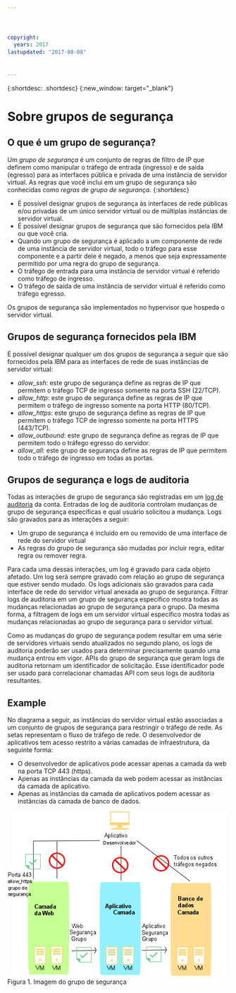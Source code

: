 ```yaml
---



copyright:
  years: 2017
lastupdated: "2017-08-08"


---
```


{:shortdesc: .shortdesc}
{:new_window: target="_blank"}

# Sobre grupos de segurança

## O que é um grupo de segurança?
Um *grupo de segurança* é um conjunto de regras de filtro de IP que definem como manipular o tráfego de
entrada (ingresso) e de saída (egresso) para as interfaces pública e privada de uma instância de servidor virtual. As
regras que você inclui em um grupo de segurança são conhecidas como *regras de grupo de segurança*.
{:shortdesc}

* É possível designar grupos de segurança às interfaces de rede públicas e/ou privadas de um único servidor virtual ou de múltiplas instâncias de servidor virtual.
* É possível designar grupos de segurança que são fornecidos pela IBM ou que você cria.
* Quando um grupo de segurança é aplicado a um componente de rede de uma instância de servidor virtual, todo o tráfego para esse componente e a partir dele é negado, a menos que seja expressamente permitido por uma regra do grupo de segurança.
* O tráfego de entrada para uma instância de servidor virtual é referido como tráfego de ingresso.
* O tráfego de saída de uma instância de servidor virtual é referido como tráfego egresso.

Os grupos de segurança são implementados no hypervisor que hospeda o servidor virtual.

## Grupos de segurança fornecidos pela IBM
É possível designar qualquer um dos grupos de segurança a seguir que são fornecidos pela IBM para as interfaces
de rede de suas instâncias de servidor virtual:

* *allow_ssh*: este grupo de segurança define as regras de IP que permitem o tráfego TCP de ingresso somente na porta SSH (22/TCP).
* *allow_http*: este grupo de segurança define as regras de IP que permitem o tráfego de ingresso somente na porta HTTP (80/TCP).
* *allow_https*: este grupo de segurança define as regras de IP que permitem o tráfego TCP de ingresso somente na porta HTTPS (443/TCP).
* *allow_outbound*: este grupo de segurança define as regras de IP que permitem todo o tráfego egresso do servidor.
* *allow_all*: este grupo de segurança define as regras de IP que permitem todo o tráfego de ingresso em todas as portas.

## Grupos de segurança e logs de auditoria
Todas as interações de grupo de segurança são registradas em um [log de auditoria](https://console.bluemix.net/docs/customer-portal/cpmonenv.html#cp_viewacctauditlog) da conta. Entradas de log de auditoria controlam mudanças de grupo de segurança específicas e qual usuário solicitou a mudança. Logs são gravados para as interações a seguir:
* Um grupo de segurança é incluído em ou removido de uma interface de rede do servidor virtual
* As regras do grupo de segurança são mudadas por incluir regra, editar regra ou remover regra.

Para cada uma dessas interações, um log é gravado para cada objeto afetado. Um log será sempre gravado com relação ao grupo de segurança que estiver sendo mudado. Os logs adicionais são gravados para cada interface de rede do servidor virtual anexada ao grupo de segurança. Filtrar logs de auditoria em um grupo de segurança específico mostra todas as mudanças relacionadas ao grupo de segurança para o grupo. Da mesma forma, a filtragem de logs em um servidor virtual específico mostra todas as mudanças relacionadas ao grupo de segurança para o servidor virtual.

Como as mudanças do grupo de segurança podem resultar em uma série de servidores virtuais sendo atualizados no segundo plano, os logs de auditoria poderão ser usados para determinar precisamente quando uma mudança entrou em vigor. APIs do grupo de segurança que geram logs de auditoria retornam um identificador de solicitação. Esse identificador pode ser usado para correlacionar chamadas API com seus logs de auditoria resultantes.

## Example
No diagrama a seguir, as instâncias do servidor virtual estão associadas a um conjunto de grupos de segurança para restringir o tráfego de rede. As setas representam o fluxo de tráfego de rede. O desenvolvedor de aplicativos tem acesso restrito a várias camadas de infraestrutura, da seguinte forma:

* O desenvolvedor de aplicativos pode acessar apenas a camada da web na porta TCP 443 (https).
* Apenas as instâncias da camada da web podem acessar as instâncias da camada de aplicativo.
* Apenas as instâncias da camada de aplicativos podem acessar as instâncias da camada de banco de dados. 

![ Imagem de Grupo de segurança](images/SecurityGroups.png "A imagem mostra o fluxo do tráfego de rede com um conjunto de grupos de segurança ativado") Figura 1. Imagem do grupo de segurança


